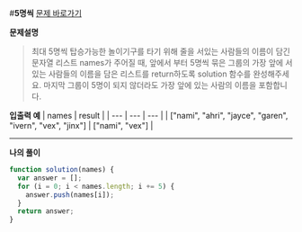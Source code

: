 #**5명씩**
[문제 바로가기](https://school.programmers.co.kr/learn/courses/30/lessons/181886)

**문제설명**

> 최대 5명씩 탑승가능한 놀이기구를 타기 위해 줄을 서있는 사람들의 이름이 담긴 문자열 리스트 names가 주어질 때, 앞에서 부터 5명씩 묶은 그룹의 가장 앞에 서있는 사람들의 이름을 담은 리스트를 return하도록 solution 함수를 완성해주세요. 마지막 그룹이 5명이 되지 않더라도 가장 앞에 있는 사람의 이름을 포함합니다.

**입출력 예**
| names | result |
| --- | --- | --- |
| ["nami", "ahri", "jayce", "garen", "ivern", "vex", "jinx"] | ["nami", "vex"] |

---

**나의 풀이**

```javascript
function solution(names) {
  var answer = [];
  for (i = 0; i < names.length; i += 5) {
    answer.push(names[i]);
  }
  return answer;
}
```

